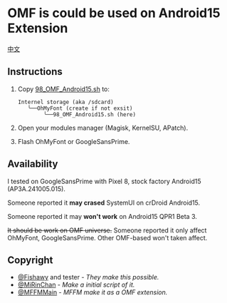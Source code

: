 # OMF is could be used on Android15 Extension

[中文](README.zh-CN.md)

## Instructions

1. Copy [98_OMF_Android15.sh](98_OMF_Android15.sh) to:

    ```plain
    Internel storage (aka /sdcard)
       ╰──OhMyFont (create if not exsit)
            ╰──98_OMF_Android15.sh (here)
    ```

2. Open your modules manager (Magisk, KernelSU, APatch).
3. Flash OhMyFont or GoogleSansPrime.

## Availability

I tested on GoogleSansPrime with Pixel 8, stock factory Android15 (AP3A.241005.015).

Someone reported it **may crased** SystemUI on crDroid Android15.

Someone reported it may **won't work** on Android15 QPR1 Beta 3.

~~It should be work on OMF universe.~~ Someone reported it only affect OhMyFont, GoogleSansPrime. Other OMF-based won't taken affect.

## Copyright

- [@Fishawy](https://t.me/Fishawy) and tester - *They make this possible.*
- [@MiRinChan](https://github.com/MiRinChan) - *Make a initial script of it.*
- [@MFFMMain](https://t.me/MFFMMain) - *MFFM make it as a OMF extension.*
